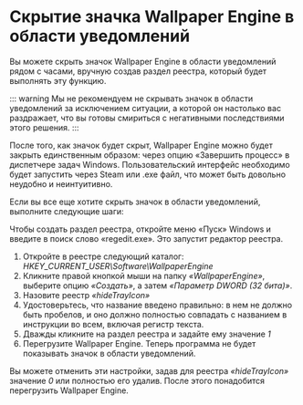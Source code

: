 # Скрытие значка Wallpaper Engine в области уведомлений

Вы можете скрыть значок Wallpaper Engine в области уведомлений рядом с часами, вручную создав раздел реестра, который будет выполнять эту функцию.

::: warning Мы не рекомендуем не скрывать значок в области уведомлений за исключением ситуации, а которой он настолько вас раздражает, что вы готовы смириться с негативными последствиями этого решения. :::

После того, как значок будет скрыт, Wallpaper Engine можно будет закрыть единственным образом: через опцию «Завершить процесс» в диспетчере задач Windows. Пользовательский интерфейс необходимо будет запустить через Steam или .exe файл, что может быть довольно неудобно и неинтуитивно.

Если вы все еще хотите скрыть значок в области уведомлений, выполните следующие шаги:

Чтобы создать раздел реестра, откройте меню «Пуск» Windows и введите в поиск слово «regedit.exe». Это запустит редактор реестра.

1. Откройте в реестре следующий каталог: *HKEY_CURRENT_USER\Software\WallpaperEngine*
2. Кликните правой кнопкой мыши на папку *«WallpaperEngine»*, выберите опцию *«Создать»*, а затем *«Параметр DWORD (32 бита)»*.
3. Назовите реестр *«hideTrayIcon»*
4. Удостоверьтесь, что название введено правильно: в нем не должно быть пробелов, и оно должно полностью совпадать с названием в инструкции во всем, включая регистр текста.
5. Дважды кликните на раздел реестра и задайте ему значение *1*
6. Перегрузите Wallpaper Engine. Теперь программа не будет показывать значок в области уведомлений.

Вы можете отменить эти настройки, задав для реестра *«hideTrayIcon»* значение *0* или полностью его удалив. После этого понадобится перегрузить Wallpaper Engine. 